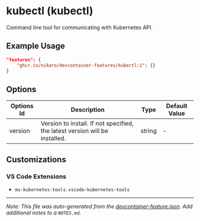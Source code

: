
# kubectl (kubectl)

Command line tool for communicating with Kubernetes API.

## Example Usage

```json
"features": {
    "ghcr.io/nikaro/devcontainer-features/kubectl:1": {}
}
```

## Options

| Options Id | Description | Type | Default Value |
|-----|-----|-----|-----|
| version | Version to install. If not specified, the latest version will be installed. | string | - |

## Customizations

### VS Code Extensions

- `ms-kubernetes-tools.vscode-kubernetes-tools`



---

_Note: This file was auto-generated from the [devcontainer-feature.json](https://github.com/nikaro/devcontainer-features/blob/main/src/kubectl/devcontainer-feature.json).  Add additional notes to a `NOTES.md`._
